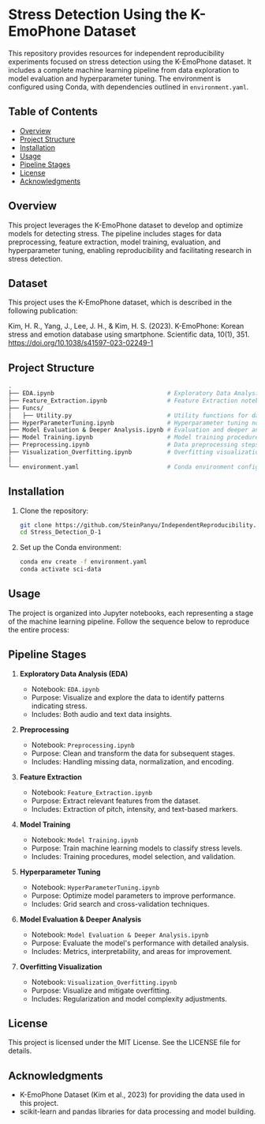 # Stress Detection Using the K-EmoPhone Dataset

This repository provides resources for independent reproducibility experiments focused on stress detection using the K-EmoPhone dataset. It includes a complete machine learning pipeline from data exploration to model evaluation and hyperparameter tuning. The environment is configured using Conda, with dependencies outlined in `environment.yaml`.

## Table of Contents

- [Overview](#overview)
- [Project Structure](#project-structure)
- [Installation](#installation)
- [Usage](#usage)
- [Pipeline Stages](#pipeline-stages)
- [License](#license)
- [Acknowledgments](#acknowledgments)

## Overview

This project leverages the K-EmoPhone dataset to develop and optimize models for detecting stress. The pipeline includes stages for data preprocessing, feature extraction, model training, evaluation, and hyperparameter tuning, enabling reproducibility and facilitating research in stress detection.

## Dataset

This project uses the K-EmoPhone dataset, which is described in the following publication:

Kim, H. R., Yang, J., Lee, J. H., & Kim, H. S. (2023). K-EmoPhone: Korean stress and emotion database using smartphone. Scientific data, 10(1), 351. <https://doi.org/10.1038/s41597-023-02249-1>

## Project Structure

```bash
.
├── EDA.ipynb                                # Exploratory Data Analysis
├── Feature_Extraction.ipynb                 # Feature Extraction notebook
├── Funcs/
│   ├── Utility.py                           # Utility functions for data processing
├── HyperParameterTuning.ipynb               # Hyperparameter tuning notebook
├── Model Evaluation & Deeper Analysis.ipynb # Evaluation and deeper analysis                        
├── Model Training.ipynb                     # Model training procedures
├── Preprocessing.ipynb                      # Data preprocessing steps
├── Visualization_Overfitting.ipynb          # Overfitting visualization and mitigation
│                                
└── environment.yaml                         # Conda environment configuration
```

## Installation

1. Clone the repository:

   ```bash
   git clone https://github.com/SteinPanyu/IndependentReproducibility.git
   cd Stress_Detection_D-1
   ```

2. Set up the Conda environment:

   ```bash
   conda env create -f environment.yaml
   conda activate sci-data
   ```

## Usage

The project is organized into Jupyter notebooks, each representing a stage of the machine learning pipeline. Follow the sequence below to reproduce the entire process:

## Pipeline Stages

1. **Exploratory Data Analysis (EDA)**
   - Notebook: `EDA.ipynb`
   - Purpose: Visualize and explore the data to identify patterns indicating stress.
   - Includes: Both audio and text data insights.

2. **Preprocessing**
   - Notebook: `Preprocessing.ipynb`
   - Purpose: Clean and transform the data for subsequent stages.
   - Includes: Handling missing data, normalization, and encoding.

3. **Feature Extraction**
   - Notebook: `Feature_Extraction.ipynb`
   - Purpose: Extract relevant features from the dataset.
   - Includes: Extraction of pitch, intensity, and text-based markers.

4. **Model Training**
   - Notebook: `Model Training.ipynb`
   - Purpose: Train machine learning models to classify stress levels.
   - Includes: Training procedures, model selection, and validation.

5. **Hyperparameter Tuning**
   - Notebook: `HyperParameterTuning.ipynb`
   - Purpose: Optimize model parameters to improve performance.
   - Includes: Grid search and cross-validation techniques.

6. **Model Evaluation & Deeper Analysis**
   - Notebook: `Model Evaluation & Deeper Analysis.ipynb`
   - Purpose: Evaluate the model's performance with detailed analysis.
   - Includes: Metrics, interpretability, and areas for improvement.

7. **Overfitting Visualization**
   - Notebook: `Visualization_Overfitting.ipynb`
   - Purpose: Visualize and mitigate overfitting.
   - Includes: Regularization and model complexity adjustments.

## License

This project is licensed under the MIT License. See the LICENSE file for details.

## Acknowledgments

- K-EmoPhone Dataset (Kim et al., 2023) for providing the data used in this project.
- scikit-learn and pandas libraries for data processing and model building.
